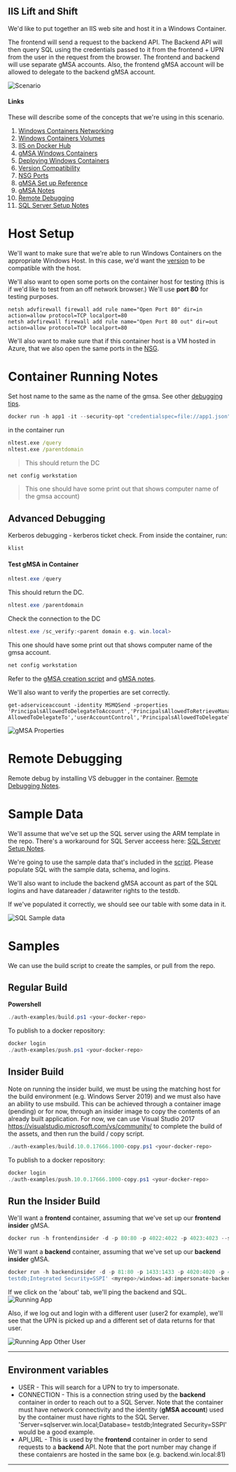 ## IIS Lift and Shift
We'd like to put together an IIS web site and host it in a Windows Container.

The frontend will send a request to the backend API.  The Backend API will then query SQL using the credentials passed to it from the frontend + UPN from the user in the request from the browser.  The frontend and backend will use separate gMSA accounts.  Also, the frontend gMSA account will be allowed to delegate to the backend gMSA account.

![Scenario](../../media/iis/scenario.png)

#### Links

These will describe some of the concepts that we're using in this scenario.

1. [Windows Containers Networking](https://blogs.technet.microsoft.com/virtualization/2016/05/05/windows-container-networking/)
1. [Windows Containers Volumes](https://docs.microsoft.com/en-us/virtualization/windowscontainers/manage-containers/container-storage)
1. [IIS on Docker Hub](https://hub.docker.com/r/microsoft/iis/)
1. [gMSA Windows Containers](https://docs.microsoft.com/en-us/virtualization/windowscontainers/manage-containers/manage-serviceaccounts)
1. [Deploying Windows Containers](https://docs.microsoft.com/en-us/virtualization/windowscontainers/deploy-containers/deploy-containers-on-server)
1. [Version Compatibility](https://docs.microsoft.com/en-us/virtualization/windowscontainers/deploy-containers/version-compatibility)
1. [NSG Ports](https://docs.microsoft.com/en-us/azure/virtual-machines/windows/nsg-quickstart-portal)
1. [gMSA Set up Reference](https://gist.github.com/PatrickLang/27c743782fca17b19bf94490cbb6f960)
1. [gMSA Notes](../../AD/create-gmsa/README.md)
1. [Remote Debugging](https://www.richard-banks.org/2017/02/debug-net-in-windows-container.html)
1. [SQL Server Setup Notes](https://docs.microsoft.com/en-us/sql/database-engine/configure-windows/connect-to-sql-server-when-system-administrators-are-locked-out?view=sql-server-2017
)

# Host Setup

We'll want to make sure that we're able to run Windows Containers on the appropriate Windows Host.  In this case, we'd want the [version](https://docs.microsoft.com/en-us/virtualization/windowscontainers/deploy-containers/version-compatibility) to be compatible with the host.


We'll also want to open some ports on the container host for testing (this is if we'd like to test from an off network browser.)  We'll use **port 80** for testing purposes.

```
netsh advfirewall firewall add rule name="Open Port 80" dir=in action=allow protocol=TCP localport=80
netsh advfirewall firewall add rule name="Open Port 80 out" dir=out action=allow protocol=TCP localport=80
```

We'll also want to make sure that if this container host is a VM hosted in Azure, that we also open the same ports in the [NSG](https://docs.microsoft.com/en-us/azure/virtual-machines/windows/nsg-quickstart-portal).

# Container Running Notes

Set host name to the same as the name of the gmsa.  See other [debugging tips](https://github.com/MicrosoftDocs/Virtualization-Documentation/blob/a887583835a91a27b7b1289ec6059808bd912ab1/virtualization/windowscontainers/manage-containers/walkthrough-iis-serviceaccount.md#test-a-container-using-the-service-account).

```powershell
docker run -h app1 -it --security-opt "credentialspec=file://app1.json" microsoft/windowsservercore:1709 cmd
```

in the container run

```cmd
nltest.exe /query
nltest.exe /parentdomain
```

> This should return the DC

```cmd
net config workstation
```

> This one should have some print out that shows computer name of the gmsa account)

## Advanced Debugging

Kerberos debugging - kerberos ticket check. From inside the container, run:

```powershell
klist
```

#### Test gMSA in Container

```powershell
nltest.exe /query
```

This should return the DC.

```powershell
nltest.exe /parentdomain
```

Check the connection to the DC

```powershell
nltest.exe /sc_verify:<parent domain e.g. win.local>
```

This one should have some print out that shows computer name of the gmsa account.

```powershell
net config workstation
```

Refer to the [gMSA creation script](../../AD/create-gmsa/gmsacreation.ps1) and [gMSA notes](../../AD/create-gmsa/README.md).

We'll also want to verify the properties are set correctly.

```
get-adserviceaccount -identity MSMQSend -properties 'PrincipalsAllowedToDelegateToAccount','PrincipalsAllowedToRetrieveManagedPassword','kerberosEncryptionType','ServicePrincipalName','msDS-AllowedToDelegateTo','userAccountControl','PrincipalsAllowedToDelegateToAccount'
```

![gMSA Properties](../../media/iis/confirm-gmsa.png)

# Remote Debugging
Remote debug by installing VS debugger in the container. [Remote Debugging Notes](README-Remote-Debugging.md).

# Sample Data

We'll assume that we've set up the SQL server using the ARM template in the repo.  There's a workaround for SQL Server acceess here: [SQL Server Setup Notes](https://docs.microsoft.com/en-us/sql/database-engine/configure-windows/connect-to-sql-server-when-system-administrators-are-locked-out?view=sql-server-2017
).

We're going to use the sample data that's included in the [script](../../AD/data/testdata.sql).  Please populate SQL with the sample data, schema, and logins.

We'll also want to include the backend gMSA account as part of the SQL logins and have datareader / datawriter rights to the testdb.

If we've populated it correctly, we should see our table with some data in it.

![SQL Sample data](../../media/iis/data.png)

# Samples

We can use the build script to create the samples, or pull from the repo.

## Regular Build
**Powershell**

```powershell
./auth-examples/build.ps1 <your-docker-repo>
```

To publish to a docker repository:
```powershell
docker login
./auth-examples/push.ps1 <your-docker-repo>
```

## Insider Build

Note on running the insider build, we must be using the matching host for the build environment (e.g. Windows Server 2019) and we must also have an ability to use msbuild.  This can be achieved through a container image (pending) or for now, through an insider image to copy the contents of an already built application.  For now, we can use Visual Studio 2017 https://visualstudio.microsoft.com/vs/community/ to complete the build of the assets, and then run the build / copy script.

```powershell
./auth-examples/build.10.0.17666.1000-copy.ps1 <your-docker-repo>
```

To publish to a docker repository:

```powershell
docker login
./auth-examples/push.10.0.17666.1000-copy.ps1 <your-docker-repo>
```

## Run the Insider Build

We'll want a **frontend** container, assuming that we've set up our **frontend insider** gMSA.

```powershell
docker run -h frontendinsider -d -p 80:80 -p 4022:4022 -p 4023:4023 --security-opt "credentialspec=file://frontendinsider.json" -e API_URL=http://backendinsider.win.local:81 <myrepo>/windows-ad:impersonate-explicit-frontend-windowsservercore-insider-10.0.17666.1000
```

We'll want a **backend** container, assuming that we've set up our **backend insider** gMSA.

```powershell
docker run -h backendinsider -d -p 81:80 -p 1433:1433 -p 4020:4020 -p 4021:4021 --security-opt "credentialspec=file://backendinsider.json" -e TEST_GROUP=WebUsers -e CONNECTION='Server=sqlserver.win.local;Database=
testdb;Integrated Security=SSPI' <myrepo>/windows-ad:impersonate-backend-windowsservercore-insider-10.0.17666.1000
```

If we click on the 'about' tab, we'll ping the backend and SQL.
![Running App](../../media/iis/running-app.png)

Also, if we log out and login with a different user (user2 for example), we'll see that the UPN is picked up and a different set of data returns for that user.

![Running App Other User](../../media/iis/running-app-other-user.png)


***
## Environment variables

* USER - This will search for a UPN to try to impersonate.
* CONNECTION - This is a connection string used by the **backend** container in order to reach out to a SQL Server.  Note that the container must have network connectivity and the identity (**gMSA account**) used by the container must have rights to the SQL Server. 'Server=sqlserver.win.local;Database=
testdb;Integrated Security=SSPI' would be a good example.
* API_URL - This is used by the **frontend** container in order to send requests to a **backend** API.  Note that the port number may change if these contaienrs are hosted in the same box (e.g. backend.win.local:81) 

-----

